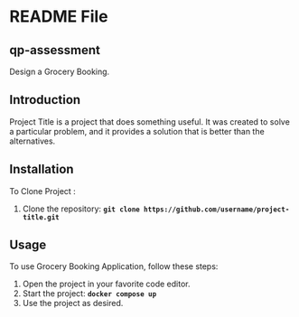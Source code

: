 # **README File**

## **qp-assessment**

Design a Grocery Booking.

## **Introduction**

Project Title is a project that does something useful. It was created to solve a particular problem, and it provides a solution that is better than the alternatives.

## **Installation**

To Clone Project :

1. Clone the repository: **`git clone https://github.com/username/project-title.git`**


## **Usage**

To use Grocery Booking Application, follow these steps:

1. Open the project in your favorite code editor.
2. Start the project: **`docker compose up`**
3. Use the project as desired.







